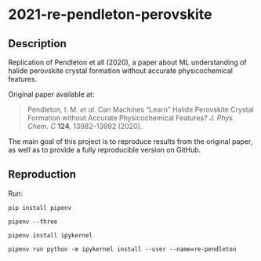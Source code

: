 # 2021-re-pendleton-perovskite



## Description

Replication of Pendleton et all (2020), a paper about ML understanding of halide perovskite crystal formation without accurate physicochemical features.

Original paper available at:

> Pendleton, I. M. *et al.* Can Machines “Learn” Halide Perovskite Crystal Formation without Accurate Physicochemical Features? *J. Phys. Chem. C* **124**, 13982–13992 (2020).

The main goal of this project is to reproduce results from the original paper, as well as to provide a fully reproducible version on GitHub.

## Reproduction

Run:

`pip install pipenv`

`pipenv --three`

`pipenv install ipykernel`

`pipenv run python -m ipykernel install --user --name=re-pendleton`

